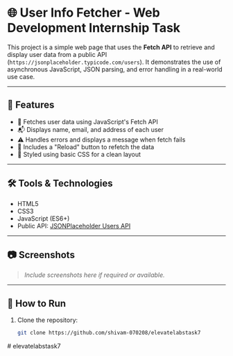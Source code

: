 # 🌐 User Info Fetcher - Web Development Internship Task

This project is a simple web page that uses the **Fetch API** to retrieve and display user data from a public API (`https://jsonplaceholder.typicode.com/users`). It demonstrates the use of asynchronous JavaScript, JSON parsing, and error handling in a real-world use case.

---

## 📌 Features

- 🔄 Fetches user data using JavaScript's Fetch API
- 📬 Displays name, email, and address of each user
- ⚠️ Handles errors and displays a message when fetch fails
- 🔁 Includes a "Reload" button to refetch the data
- 🎨 Styled using basic CSS for a clean layout

---

## 🛠️ Tools & Technologies

- HTML5
- CSS3
- JavaScript (ES6+)
- Public API: [JSONPlaceholder Users API](https://jsonplaceholder.typicode.com/users)

---

## 📷 Screenshots

> _Include screenshots here if required or available._

---

## 🚀 How to Run

1. Clone the repository:
   ```bash
   git clone https://github.com/shivam-070208/elevatelabstask7
#   e l e v a t e l a b s t a s k 7  
 
